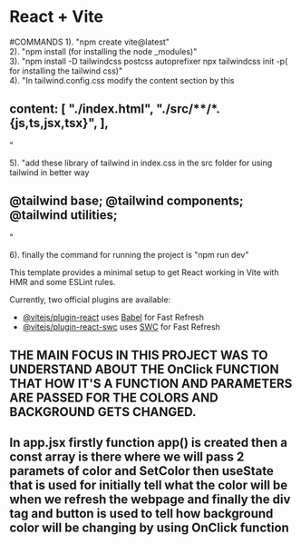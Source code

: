 # React + Vite
#COMMANDS
1). "npm create vite@latest"
<br>
2). "npm install (for installing the node _modules)"
<br>
3). "npm install -D tailwindcss postcss autoprefixer
    npx tailwindcss init -p( for installing the tailwind css)"
    <br>
4). "In tailwind.config.css modify the content section by this 
<h2>content: [
    "./index.html",
    "./src/**/*.{js,ts,jsx,tsx}",
  ],</h2>"
  <br>

5). "add these library of tailwind in index.css in the src folder for using tailwind in better way 
<h2>@tailwind base;
@tailwind components;
@tailwind utilities;</h2>"
<br>

6). finally the command for running the project is "npm run dev"
    

This template provides a minimal setup to get React working in Vite with HMR and some ESLint rules.

Currently, two official plugins are available:

- [@vitejs/plugin-react](https://github.com/vitejs/vite-plugin-react/blob/main/packages/plugin-react/README.md) uses [Babel](https://babeljs.io/) for Fast Refresh
- [@vitejs/plugin-react-swc](https://github.com/vitejs/vite-plugin-react-swc) uses [SWC](https://swc.rs/) for Fast Refresh

<h2>THE MAIN FOCUS IN THIS PROJECT WAS TO UNDERSTAND ABOUT THE OnClick FUNCTION THAT HOW IT'S A FUNCTION AND PARAMETERS ARE PASSED FOR THE COLORS AND BACKGROUND GETS CHANGED. </h2>

<H2> In app.jsx firstly function app() is created then a const array is there where we will pass 2 paramets of color and SetColor then useState that is used for initially tell what the color will be when we refresh the webpage and finally the div tag and button is used to tell how background color will be changing by using OnClick function</H2>
